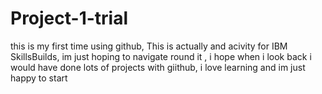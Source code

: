 # Project-1-trial
this is my first time using github, This is actually and acivity for IBM SkillsBuilds, im just hoping to navigate round it , i hope when i look back i would have done lots of projects with giithub, i love learning and im just happy to start
